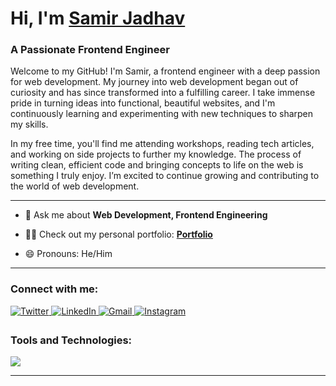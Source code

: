 <h1 align="left">Hi, I'm <a href="https://www.linkedin.com/in/samirzjadhav/" target="_blank">Samir Jadhav</a></h1>
<h3 align="left">A Passionate Frontend Engineer</h3>

<p>
Welcome to my GitHub! I'm Samir, a frontend engineer with a deep passion for web development. My journey into web development began out of curiosity and has since transformed into a fulfilling career. I take immense pride in turning ideas into functional, beautiful websites, and I'm continuously learning and experimenting with new techniques to sharpen my skills.
</p>

<p>
In my free time, you'll find me attending workshops, reading tech articles, and working on side projects to further my knowledge. The process of writing clean, efficient code and bringing concepts to life on the web is something I truly enjoy. I’m excited to continue growing and contributing to the world of web development.
</p>

<hr>

- 💬 Ask me about **Web Development, Frontend Engineering**

- 👨‍💻 Check out my personal portfolio: **<a href="https://portfolio-nu-five-95.vercel.app/" target="_blank">Portfolio</a>**

- 😄 Pronouns: He/Him

<hr>

<h3 align="left">Connect with me:</h3>
<div align="left">
  <a href="https://x.com/samirzjadhav" target="_blank">
    <img src="https://img.shields.io/badge/Twitter-%2300acee.svg?&style=for-the-badge&logo=twitter&logoColor=white" alt="Twitter" style="margin-bottom: 5px;" />
  </a>
  <a href="https://www.linkedin.com/in/samirzjadhav/" target="_blank">
    <img alt="LinkedIn" src="https://img.shields.io/badge/LinkedIn-%230077B5.svg?style=for-the-badge&logo=linkedin&logoColor=white"/>
  </a>
  <a href="mailto:samirzjadhav@gmail.com">
    <img alt="Gmail" src="https://img.shields.io/badge/Gmail-D14836?style=for-the-badge&logo=gmail&logoColor=white"/>
  </a>
  <a href="https://www.instagram.com/samirjadhaw/" target="_blank">
    <img alt="Instagram" src="https://img.shields.io/badge/Instagram-%23E4405F.svg?style=for-the-badge&logo=instagram&logoColor=white"/>
  </a>
</div>

<h3 align="left">Tools and Technologies:</h3>
<div align="left">
  <img src="https://skillicons.dev/icons?i=html,css,sass,js,react,nextjs,tailwind,bootstrap,git,github,vscode,linux,nodejs,framer,gsap" />
</div>

<hr>
